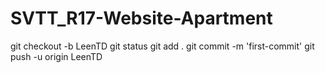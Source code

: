 # SVTT_R17-Website-Apartment

git checkout -b LeenTD
git status
git add .
git commit -m 'first-commit'
git push -u origin LeenTD
